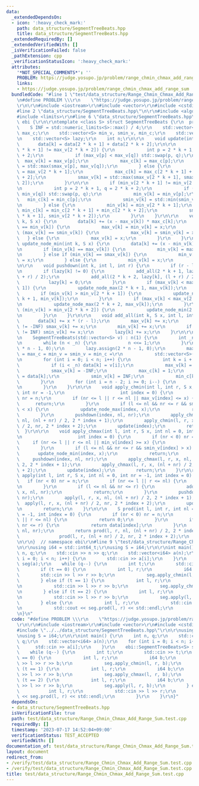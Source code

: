 ```yaml
---
data:
  _extendedDependsOn:
  - icon: ':heavy_check_mark:'
    path: data_structure/SegmentTreeBeats.hpp
    title: data_structure/SegmentTreeBeats.hpp
  _extendedRequiredBy: []
  _extendedVerifiedWith: []
  _isVerificationFailed: false
  _pathExtension: cpp
  _verificationStatusIcon: ':heavy_check_mark:'
  attributes:
    '*NOT_SPECIAL_COMMENTS*': ''
    PROBLEM: https://judge.yosupo.jp/problem/range_chmin_chmax_add_range_sum
    links:
    - https://judge.yosupo.jp/problem/range_chmin_chmax_add_range_sum
  bundledCode: "#line 1 \"test/data_structure/Range_Chmin_Chmax_Add_Range_Sum.test.cpp\"\
    \n#define PROBLEM \\\r\n    \"https://judge.yosupo.jp/problem/range_chmin_chmax_add_range_sum\"\
    \r\n\r\n#include <iostream>\r\n#include <vector>\r\n#include <cstdint>\r\n\r\n\
    #line 2 \"data_structure/SegmentTreeBeats.hpp\"\n\r\n#include <algorithm>\r\n\
    #include <limits>\r\n#line 6 \"data_structure/SegmentTreeBeats.hpp\"\n\r\nnamespace\
    \ ebi {\r\n\r\ntemplate <class S> struct SegmentTreeBeats {\r\n  private:\r\n\
    \    S INF = std::numeric_limits<S>::max() / 4;\r\n    std::vector<S> max_v, smax_v,\
    \ max_c;\r\n    std::vector<S> min_v, smin_v, min_c;\r\n    std::vector<S> data;\r\
    \n    std::vector<S> lazy;\r\n    int n;\r\n\r\n    void update(int k) {\r\n \
    \       data[k] = data[2 * k + 1] + data[2 * k + 2];\r\n\r\n        if (max_v[2\
    \ * k + 1] != max_v[2 * k + 2]) {\r\n            int p = 2 * k + 1, q = 2 * k\
    \ + 2;\r\n            if (max_v[p] < max_v[q]) std::swap(p, q);\r\n          \
    \  max_v[k] = max_v[p];\r\n            max_c[k] = max_c[p];\r\n            smax_v[k]\
    \ = std::max(smax_v[p], max_v[q]);\r\n        } else {\r\n            max_v[k]\
    \ = max_v[2 * k + 1];\r\n            max_c[k] = max_c[2 * k + 1] + max_c[2 * k\
    \ + 2];\r\n            smax_v[k] = std::max(smax_v[2 * k + 1], smax_v[2 * k +\
    \ 2]);\r\n        }\r\n\r\n        if (min_v[2 * k + 1] != min_v[2 * k + 2]) {\r\
    \n            int p = 2 * k + 1, q = 2 * k + 2;\r\n            if (min_v[p] >\
    \ min_v[q]) std::swap(p, q);\r\n            min_v[k] = min_v[p];\r\n         \
    \   min_c[k] = min_c[p];\r\n            smin_v[k] = std::min(smin_v[p], min_v[q]);\r\
    \n        } else {\r\n            min_v[k] = min_v[2 * k + 1];\r\n           \
    \ min_c[k] = min_c[2 * k + 1] + min_c[2 * k + 2];\r\n            smin_v[k] = std::min(smin_v[2\
    \ * k + 1], smin_v[2 * k + 2]);\r\n        }\r\n    }\r\n\r\n    void update_node_max(int\
    \ k, S x) {\r\n        data[k] += (x - max_v[k]) * max_c[k];\r\n        if (max_v[k]\
    \ == min_v[k]) {\r\n            max_v[k] = min_v[k] = x;\r\n        } else if\
    \ (max_v[k] == smin_v[k]) {\r\n            max_v[k] = smin_v[k] = x;\r\n     \
    \   } else {\r\n            max_v[k] = x;\r\n        }\r\n    }\r\n\r\n    void\
    \ update_node_min(int k, S x) {\r\n        data[k] += (x - min_v[k]) * min_c[k];\r\
    \n        if (min_v[k] == max_v[k]) {\r\n            min_v[k] = max_v[k] = x;\r\
    \n        } else if (min_v[k] == smax_v[k]) {\r\n            min_v[k] = smax_v[k]\
    \ = x;\r\n        } else {\r\n            min_v[k] = x;\r\n        }\r\n    }\r\
    \n\r\n    void pushdown(int k, int l, int r) {\r\n        if (r - l <= 1) return;\r\
    \n        if (lazy[k] != 0) {\r\n            add_all(2 * k + 1, lazy[k], l, (l\
    \ + r) / 2);\r\n            add_all(2 * k + 2, lazy[k], (l + r) / 2, r);\r\n \
    \           lazy[k] = 0;\r\n        }\r\n        if (max_v[k] < max_v[2 * k +\
    \ 1]) {\r\n            update_node_max(2 * k + 1, max_v[k]);\r\n        }\r\n\
    \        if (min_v[k] > min_v[2 * k + 1]) {\r\n            update_node_min(2 *\
    \ k + 1, min_v[k]);\r\n        }\r\n        if (max_v[k] < max_v[2 * k + 2]) {\r\
    \n            update_node_max(2 * k + 2, max_v[k]);\r\n        }\r\n        if\
    \ (min_v[k] > min_v[2 * k + 2]) {\r\n            update_node_min(2 * k + 2, min_v[k]);\r\
    \n        }\r\n    }\r\n\r\n    void add_all(int k, S x, int l, int r) {\r\n \
    \       data[k] += x * (r - l);\r\n        max_v[k] += x;\r\n        if (smax_v[k]\
    \ != -INF) smax_v[k] += x;\r\n        min_v[k] += x;\r\n        if (smin_v[k]\
    \ != INF) smin_v[k] += x;\r\n        lazy[k] += x;\r\n    }\r\n\r\n  public:\r\
    \n    SegmentTreeBeats(std::vector<S> v) : n(1) {\r\n        int _n = v.size();\r\
    \n        while (n < _n) {\r\n            n <<= 1;\r\n        }\r\n        data.assign(2\
    \ * n - 1, 0);\r\n        lazy.assign(2 * n - 1, 0);\r\n        max_v = smax_v\
    \ = max_c = min_v = smin_v = min_c =\r\n            std::vector<S>(2 * n - 1);\r\
    \n        for (int i = 0; i < n; i++) {\r\n            int k = i + n - 1;\r\n\
    \            if (i < _n) data[k] = v[i];\r\n            max_v[k] = data[k];\r\n\
    \            smax_v[k] = -INF;\r\n            max_c[k] = 1;\r\n            min_v[k]\
    \ = data[k];\r\n            smin_v[k] = INF;\r\n            min_c[k] = 1;\r\n\
    \        }\r\n        for (int i = n - 2; i >= 0; i--) {\r\n            update(i);\r\
    \n        }\r\n    }\r\n\r\n    void apply_chmin(int l, int r, S x, int nl = 0,\
    \ int nr = -1,\r\n                     int index = 0) {\r\n        if (nr < 0)\
    \ nr = n;\r\n        if (nr <= l || r <= nl || max_v[index] <= x) {\r\n      \
    \      return;\r\n        }\r\n        if (l <= nl && nr <= r && smax_v[index]\
    \ < x) {\r\n            update_node_max(index, x);\r\n            return;\r\n\
    \        }\r\n        pushdown(index, nl, nr);\r\n        apply_chmin(l, r, x,\
    \ nl, (nl + nr) / 2, 2 * index + 1);\r\n        apply_chmin(l, r, x, (nl + nr)\
    \ / 2, nr, 2 * index + 2);\r\n        update(index);\r\n        return;\r\n  \
    \  }\r\n\r\n    void apply_chmax(int l, int r, S x, int nl = 0, int nr = -1,\r\
    \n                     int index = 0) {\r\n        if (nr < 0) nr = n;\r\n   \
    \     if (nr <= l || r <= nl || min_v[index] >= x) {\r\n            return;\r\n\
    \        }\r\n        if (l <= nl && nr <= r && smin_v[index] > x) {\r\n     \
    \       update_node_min(index, x);\r\n            return;\r\n        }\r\n   \
    \     pushdown(index, nl, nr);\r\n        apply_chmax(l, r, x, nl, (nl + nr) /\
    \ 2, 2 * index + 1);\r\n        apply_chmax(l, r, x, (nl + nr) / 2, nr, 2 * index\
    \ + 2);\r\n        update(index);\r\n        return;\r\n    }\r\n\r\n    void\
    \ apply(int l, int r, S x, int nl = 0, int nr = -1, int index = 0) {\r\n     \
    \   if (nr < 0) nr = n;\r\n        if (nr <= l || r <= nl) {\r\n            return;\r\
    \n        }\r\n        if (l <= nl && nr <= r) {\r\n            add_all(index,\
    \ x, nl, nr);\r\n            return;\r\n        }\r\n        pushdown(index, nl,\
    \ nr);\r\n        apply(l, r, x, nl, (nl + nr) / 2, 2 * index + 1);\r\n      \
    \  apply(l, r, x, (nl + nr) / 2, nr, 2 * index + 2);\r\n        update(index);\r\
    \n        return;\r\n    }\r\n\r\n    S prod(int l, int r, int nl = 0, int nr\
    \ = -1, int index = 0) {\r\n        if (nr < 0) nr = n;\r\n        if (nr <= l\
    \ || r <= nl) {\r\n            return 0;\r\n        }\r\n        if (l <= nl &&\
    \ nr <= r) {\r\n            return data[index];\r\n        }\r\n        pushdown(index,\
    \ nl, nr);\r\n        return prod(l, r, nl, (nl + nr) / 2, 2 * index + 1) +\r\n\
    \               prod(l, r, (nl + nr) / 2, nr, 2 * index + 2);\r\n    }\r\n};\r\
    \n\r\n}  // namespace ebi\r\n#line 9 \"test/data_structure/Range_Chmin_Chmax_Add_Range_Sum.test.cpp\"\
    \n\r\nusing i64 = std::int64_t;\r\nusing S = i64;\r\n\r\nint main() {\r\n    int\
    \ n, q;\r\n    std::cin >> n >> q;\r\n    std::vector<i64> a(n);\r\n    for (int\
    \ i = 0; i < n; i++) {\r\n        std::cin >> a[i];\r\n    }\r\n    ebi::SegmentTreeBeats<S>\
    \ seg(a);\r\n    while (q--) {\r\n        int t;\r\n        std::cin >> t;\r\n\
    \        if (t == 0) {\r\n            int l, r;\r\n            i64 b;\r\n    \
    \        std::cin >> l >> r >> b;\r\n            seg.apply_chmin(l, r, b);\r\n\
    \        } else if (t == 1) {\r\n            int l, r;\r\n            i64 b;\r\
    \n            std::cin >> l >> r >> b;\r\n            seg.apply_chmax(l, r, b);\r\
    \n        } else if (t == 2) {\r\n            int l, r;\r\n            i64 b;\r\
    \n            std::cin >> l >> r >> b;\r\n            seg.apply(l, r, b);\r\n\
    \        } else {\r\n            int l, r;\r\n            std::cin >> l >> r;\r\
    \n            std::cout << seg.prod(l, r) << std::endl;\r\n        }\r\n    }\r\
    \n}\n"
  code: "#define PROBLEM \\\r\n    \"https://judge.yosupo.jp/problem/range_chmin_chmax_add_range_sum\"\
    \r\n\r\n#include <iostream>\r\n#include <vector>\r\n#include <cstdint>\r\n\r\n\
    #include \"../../data_structure/SegmentTreeBeats.hpp\"\r\n\r\nusing i64 = std::int64_t;\r\
    \nusing S = i64;\r\n\r\nint main() {\r\n    int n, q;\r\n    std::cin >> n >>\
    \ q;\r\n    std::vector<i64> a(n);\r\n    for (int i = 0; i < n; i++) {\r\n  \
    \      std::cin >> a[i];\r\n    }\r\n    ebi::SegmentTreeBeats<S> seg(a);\r\n\
    \    while (q--) {\r\n        int t;\r\n        std::cin >> t;\r\n        if (t\
    \ == 0) {\r\n            int l, r;\r\n            i64 b;\r\n            std::cin\
    \ >> l >> r >> b;\r\n            seg.apply_chmin(l, r, b);\r\n        } else if\
    \ (t == 1) {\r\n            int l, r;\r\n            i64 b;\r\n            std::cin\
    \ >> l >> r >> b;\r\n            seg.apply_chmax(l, r, b);\r\n        } else if\
    \ (t == 2) {\r\n            int l, r;\r\n            i64 b;\r\n            std::cin\
    \ >> l >> r >> b;\r\n            seg.apply(l, r, b);\r\n        } else {\r\n \
    \           int l, r;\r\n            std::cin >> l >> r;\r\n            std::cout\
    \ << seg.prod(l, r) << std::endl;\r\n        }\r\n    }\r\n}"
  dependsOn:
  - data_structure/SegmentTreeBeats.hpp
  isVerificationFile: true
  path: test/data_structure/Range_Chmin_Chmax_Add_Range_Sum.test.cpp
  requiredBy: []
  timestamp: '2023-07-17 14:52:04+09:00'
  verificationStatus: TEST_ACCEPTED
  verifiedWith: []
documentation_of: test/data_structure/Range_Chmin_Chmax_Add_Range_Sum.test.cpp
layout: document
redirect_from:
- /verify/test/data_structure/Range_Chmin_Chmax_Add_Range_Sum.test.cpp
- /verify/test/data_structure/Range_Chmin_Chmax_Add_Range_Sum.test.cpp.html
title: test/data_structure/Range_Chmin_Chmax_Add_Range_Sum.test.cpp
---
```

